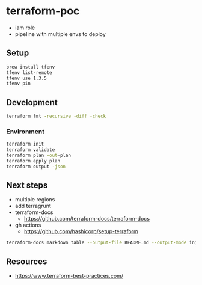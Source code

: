 # terraform-poc

- iam role
- pipeline with multiple envs to deploy

## Setup

```sh
brew install tfenv
tfenv list-remote
tfenv use 1.3.5
tfenv pin
```

## Development

```sh
terraform fmt -recursive -diff -check
```

### Environment

```sh
terraform init
terraform validate
terraform plan -out=plan
terraform apply plan
terraform output -json
```

## Next steps

- multiple regions
- add terragrunt
- terraform-docs
  - https://github.com/terraform-docs/terraform-docs
- gh actions
  - https://github.com/hashicorp/setup-terraform

```sh
terraform-docs markdown table --output-file README.md --output-mode inject modules/storage
```

## Resources

- https://www.terraform-best-practices.com/
